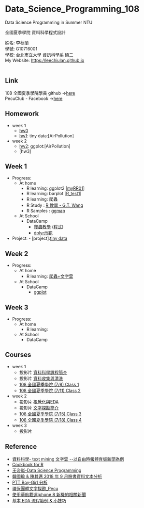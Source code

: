 # Data_Science_Programming_108
Data Science Programming in Summer NTU

全國夏季學院 資料科學程式設計

姓名: 李秋蘭  
學號: G10716001   
學校: 台北市立大學 資訊科學系 碩二
<br>
My Website: <a href="https://leechiulan.github.io" target="_blank">https://leechiulan.github.io</a><br>
<br>
## Link
108 全國夏季學院學員 github ->[here](http://peculab.org/2019/07/03/108-全國夏季學院學員-github/)
<br>PecuClub - Facebook ->[here](https://www.facebook.com/groups/283207588460616/)
## Homework
- week 1
  - [hw0](https://leechiulan.github.io/Data_Science_Programming_108/week1/part1/up_RmarkTest.html)
  - [hw1](https://leechiulan.github.io/Data_Science_Programming_108/week1/part2/AirPollution.html): tiny data:[AirPollution]
- week 2
  - [hw2](https://leechiulan.github.io/Data_Science_Programming_108/week2/part1/AirPollutionAQI.html): ggplot:[AirPollution]
  - [hw3]
  
  
## Week 1
- Progress:
    - At home
        - R learning: ggplot2 [[myRR01](https://leechiulan.github.io/Data_Science_Programming_108/week1/part1/myRR01.html)] 
        - R learning: barplot [[R_test1](https://leechiulan.github.io/Data_Science_Programming_108/week1/part1/R_test1.html)]
        - R learning: 爬蟲
        - R Study   : [R 教學 - G.T. Wang](https://blog.gtwang.org/programming/r/)
        - R Samples : [ggmap](https://leechiulan.github.io/Data_Science_Programming_108/Samples/ggmap)
    - At School
        - DataCamp
            - [爬蟲教學](https://docs.google.com/presentation/d/1whYE2LqOluHs4sRs7d91U3QzGnABse7TWDFDkB1_-Zg/edit#slide=id.p) ([程式](https://miccwan.github.io/1072-R/crawler/stackoverflow.html))
            - [dplyr示範](https://lessthan41.github.io/SummerCollege_108/dplyr_tutorial.html)
- Project:
        - [project]:[tiny data](https://leechiulan.github.io/Data_Science_Programming_108/project/AirPollution_dengue.html)

## Week 2
- Progress:
    - At home
        - R learning: [爬蟲+文字雲](https://leechiulan.github.io/Data_Science_Programming_108/Samples/WebSpider/BlogBasketball.html)
    - At School
        - DataCamp
            - [ggplot](https://leechiulan.github.io/Data_Science_Programming_108/week2/part1/testDiamonds.html)
## Week 3
- Progress:
    - At home
        - R learning:
    - At School
        - DataCamp
        
## Courses
- week 1
  - 投影片 [資料科學課程簡介](https://docs.google.com/presentation/d/e/2PACX-1vRNotYqGl42khFyyjuiRYQ9cOOwNsBgGXgW-IBoIJDdiG6T2Adw2X-SO4dDGPhKqd7JlEb3ku9Hmn_7/pub?start=false&loop=false&delayms=3000)
  - 投影片 [資料收集與清洗](https://docs.google.com/presentation/d/e/2PACX-1vSx3-g4Z4LgimZKlKfk_L2gH00mDAyQo8DIugatiEXtCUI7hRNuxNtzzuobjLy-VadSpuohEsh4OeqK/pub?start=false&loop=false&delayms=3000)
  - [108 全國夏季學院 (7/8) Class 1](http://www.peculab.org/2019/07/03/108-%e5%85%a8%e5%9c%8b%e5%a4%8f%e5%ad%a3%e5%ad%b8%e9%99%a2%e8%aa%b2%e7%a8%8b%e5%85%a7%e5%ae%b9/)
  - [108 全國夏季學院 (7/11) Class 2](https://www.peculab.org/2019/07/10/108-%e5%85%a8%e5%9c%8b%e5%a4%8f%e5%ad%a3%e5%ad%b8%e9%99%a2-7-11-class-2/)
- week 2
  - 投影片 [視覺化與EDA](https://docs.google.com/presentation/d/e/2PACX-1vTvdUOo9w0RFYs8NBIr7svtShHutVeipc9zAMFJN8Bq2LzVCwBpvEO5ChIfaoRjspZDAJSMbJOjWBL8/pub?start=false&loop=false&delayms=3000&slide=id.p)
  - 投影片 [文字探勘簡介](https://docs.google.com/presentation/d/e/2PACX-1vRGRc4TLe_rffXaSlWPU7rWZx4fQ7HxMcwHXbTAxfWh6xwlBtM9rxA1rfHI5eM-2GaxkMGC2NMSnUj5/pub?start=false&loop=false&delayms=3000)
  - [108 全國夏季學院 (7/15) Class 3](http://www.peculab.org/2019/07/11/108-%e5%85%a8%e5%9c%8b%e5%a4%8f%e5%ad%a3%e5%ad%b8%e9%99%a2-7-15-class-3/)
  - [108 全國夏季學院 (7/18) Class 4](https://www.peculab.org/2019/07/15/108-%e5%85%a8%e5%9c%8b%e5%a4%8f%e5%ad%a3%e5%ad%b8%e9%99%a2-7-18-class-4/)
- week 3
  - 投影片
  
## Reference
- [資料科學- text mining 文字雲 --以自由時報體育版新聞為例](http://to52016.pixnet.net/blog/post/342915697-%5Br%5D-資料科學--text-mining-文字雲---以自由時報體)
- [Cookbook for R ](http://www.cookbook-r.com/)
- [王姿嵐-Data Science Programming](https://github.com/lanw868/Data-Science-Programming)
- [韓國瑜 & 陳其邁 2018 年 9 月臉書資料文本分析](https://ntu-csx-datascience.github.io/1072-CSX4001-DataScience/CooccurrenceTextMining/TextMining.html?fbclid=IwAR1GYN5s7ki8oKE2hwLOIVf6ggNp7O4expF7fBANGnDohMHFNMF5m3BV-l8)
- [PTT Boy-Girl 分析](https://ntu-csx-datascience.github.io/106-2RSampleCode/week_6/course_6/PTTBoyGirl.html)
- [環保團體文字探勘_Pecu](https://github.com/NTU-CSX-DataScience/UTaipei/blob/master/02%20Textual/01%20環保團體文字探勘_Pecu.ipynb)
- [使用華航載運iphone 8 新機的相關新聞](https://github.com/kevinkevin556/STASD/blob/master/week_05/week_5_inclass_practice.ipynb)
- [基本 EDA 流程範例 & 小技巧](https://miccwan.github.io/108summer/example/EDA/EDAExample.html)
